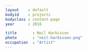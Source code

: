 ```yaml
---
layout    : default
bodyid    : projects
bodyclass : content-page
year      : 2016

title       : Neil Harbisson
photo       : "neil-harbisson.png"
occupation  : "Artist"
---
```

